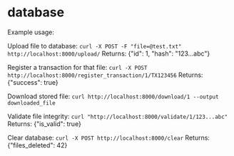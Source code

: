 # database

Example usage:

Upload file to database:
`curl -X POST -F "file=@test.txt" http://localhost:8000/upload/`
Returns: {"id": 1, "hash": "123...abc"}

Register a transaction for that file:
`curl -X POST http://localhost:8000/register_transaction/1/TX123456`
Returns: {"success": true}

Download stored file:
`curl http://localhost:8000/download/1 --output downloaded_file`

Validate file integrity:
`curl "http://localhost:8000/validate/1/123...abc"`
Returns: {"is_valid": true}

Clear database:
`curl -X POST http://localhost:8000/clear`
Returns: {"files_deleted": 42}